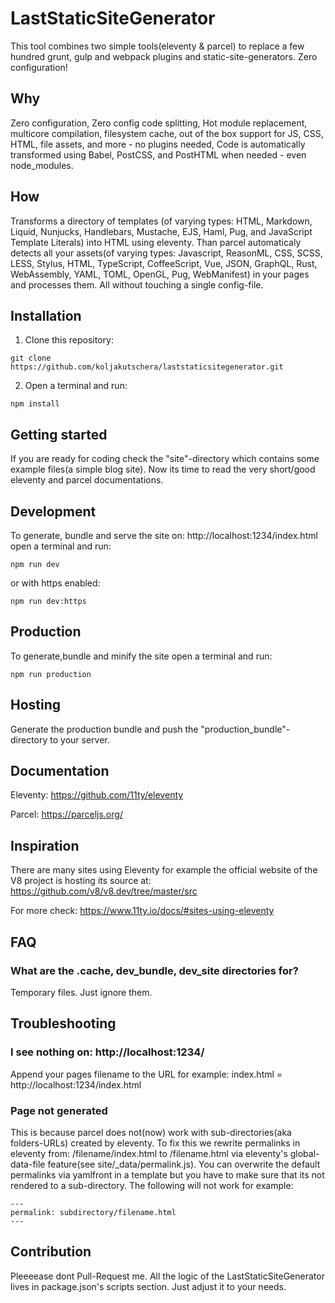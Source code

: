 # LastStaticSiteGenerator

This tool combines two simple tools(eleventy & parcel) to replace a few hundred grunt, gulp and webpack plugins and static-site-generators. Zero configuration!

## Why

Zero configuration, Zero config code splitting, Hot module replacement, multicore compilation, filesystem cache, out of the box support for JS, CSS, HTML, file assets, and more - no plugins needed, Code is automatically transformed using Babel, PostCSS, and PostHTML when needed - even node_modules.

## How

Transforms a directory of templates (of varying types: HTML, Markdown, Liquid, Nunjucks, Handlebars, Mustache, EJS, Haml, Pug, and JavaScript Template Literals) into HTML using eleventy. Than parcel automaticaly detects all your assets(of varying types: Javascript, ReasonML, CSS, SCSS, LESS, Stylus, HTML, TypeScript, CoffeeScript, Vue, JSON, GraphQL, Rust, WebAssembly, YAML, TOML, OpenGL, Pug, WebManifest) in your pages and processes them. All without touching a single config-file.

## Installation

1. Clone this repository:

```
git clone https://github.com/koljakutschera/laststaticsitegenerator.git
```

2. Open a terminal and run:

```
npm install
```

## Getting started

If you are ready for coding check the "site"-directory which contains some example files(a simple blog site). Now its time to read the very short/good eleventy and parcel documentations.

## Development

To generate, bundle and serve the site on: http://localhost:1234/index.html open a terminal and run:

```
npm run dev
```

or with https enabled:

```
npm run dev:https
```

## Production

To generate,bundle and minify the site open a terminal and run:

```
npm run production
```

## Hosting

Generate the production bundle and push the "production_bundle"-directory to your server.

## Documentation

Eleventy: https://github.com/11ty/eleventy

Parcel: https://parceljs.org/

## Inspiration

There are many sites using Eleventy for example the official website of the V8 project is hosting its source at: https://github.com/v8/v8.dev/tree/master/src

For more check: https://www.11ty.io/docs/#sites-using-eleventy

## FAQ

### What are the .cache, dev_bundle, dev_site directories for?

Temporary files. Just ignore them.

## Troubleshooting

### I see nothing on: http://localhost:1234/

Append your pages filename to the URL for example: index.html = http://localhost:1234/index.html

### Page not generated

This is because parcel does not(now) work with sub-directories(aka folders-URLs) created by eleventy. To fix this we rewrite permalinks in eleventy from: /filename/index.html to /filename.html via eleventy's global-data-file feature(see site/\_data/permalink.js). You can overwrite the default permalinks via yamlfront in a template but you have to make sure that its not rendered to a sub-directory. The following will not work for example:

```
---
permalink: subdirectory/filename.html
---
```

## Contribution

Pleeeease dont Pull-Request me. All the logic of the LastStaticSiteGenerator lives in package.json's scripts section. Just adjust it to your needs.
